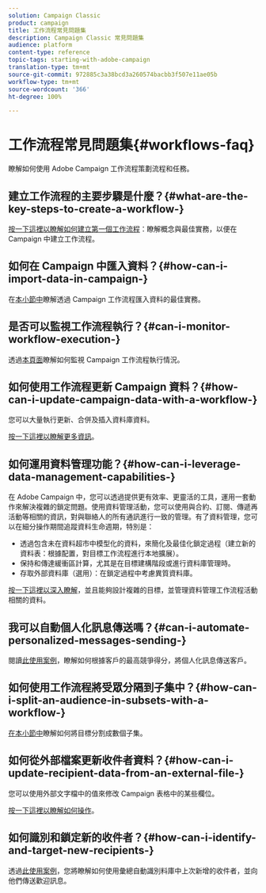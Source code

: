 ```yaml
---
solution: Campaign Classic
product: campaign
title: 工作流程常見問題集
description: Campaign Classic 常見問題集
audience: platform
content-type: reference
topic-tags: starting-with-adobe-campaign
translation-type: tm+mt
source-git-commit: 972885c3a38bcd3a260574bacbb3f507e11ae05b
workflow-type: tm+mt
source-wordcount: '366'
ht-degree: 100%

---
```



# 工作流程常見問題集{#workflows-faq}

瞭解如何使用 Adobe Campaign 工作流程策劃流程和任務。

## 建立工作流程的主要步驟是什麼？{#what-are-the-key-steps-to-create-a-workflow-}

[按一下這裡以瞭解如何建立第一個工作流程](../../workflow/using/building-a-workflow.md)：瞭解概念與最佳實務，以便在 Campaign 中建立工作流程。

## 如何在 Campaign 中匯入資料？{#how-can-i-import-data-in-campaign-}

在[本小節中](../../workflow/using/importing-data.md)瞭解透過 Campaign 工作流程匯入資料的最佳實務。

## 是否可以監視工作流程執行？{#can-i-monitor-workflow-execution-}

透過[本頁面](../../workflow/using/starting-a-workflow.md)瞭解如何監視 Campaign 工作流程執行情況。

## 如何使用工作流程更新 Campaign 資料？{#how-can-i-update-campaign-data-with-a-workflow-}

您可以大量執行更新、合併及插入資料庫資料。

[按一下這裡以瞭解更多資訊](../../workflow/using/update-data.md)。

## 如何運用資料管理功能？{#how-can-i-leverage-data-management-capabilities-}

在 Adobe Campaign 中，您可以透過提供更有效率、更靈活的工具，運用一套動作來解決複雜的鎖定問題。使用資料管理活動，您可以使用與合約、訂閱、傳遞再活動等相關的資訊，對與聯絡人的所有通訊進行一致的管理。有了資料管理，您可以在細分操作期間追蹤資料生命週期，特別是：

* 透過包含未在資料超市中模型化的資料，來簡化及最佳化鎖定過程（建立新的資料表：根據配置，對目標工作流程進行本地擴展）。
* 保持和傳達緩衝區計算，尤其是在目標建構階段或進行資料庫管理時。
* 存取外部資料庫（選用）：在鎖定過程中考慮異質資料庫。

[按一下這裡以深入瞭解](../../workflow/using/targeting-data.md#data-management)，並且能夠設計複雜的目標，並管理資料管理工作流程活動相關的資料。

## 我可以自動個人化訊息傳送嗎？{#can-i-automate-personalized-messages-sending-}

閱讀[此使用案例](../../workflow/using/enriching-data.md)，瞭解如何根據客戶的最高競爭得分，將個人化訊息傳送客戶。

## 如何使用工作流程將受眾分隔到子集中？{#how-can-i-split-an-audience-in-subsets-with-a-workflow-}

[在本小節中](../../workflow/using/split.md)瞭解如何將目標分割成數個子集。

## 如何從外部檔案更新收件者資料？{#how-can-i-update-recipient-data-from-an-external-file-}

您可以使用外部文字檔中的值來修改 Campaign 表格中的某些欄位。

[按一下這裡以瞭解如何操作](../../platform/using/importing-data.md#example--enrich-the-values-with-those-of-an-external-file)。

## 如何識別和鎖定新的收件者？{#how-can-i-identify-and-target-new-recipients-}

透過[此使用案例](../../workflow/using/using-aggregates.md)，您將瞭解如何使用彙總自動識別料庫中上次新增的收件者，並向他們傳送歡迎訊息。
